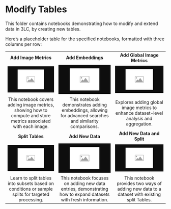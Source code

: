 # Modify Tables

This folder contains notebooks demonstrating how to modify and extend data in 3LC, by creating new tables.

Here’s a placeholder table for the specified notebooks, formatted with three columns per row:

|  |  |  |
|:----------:|:----------:|:----------:|
| **Add Image Metrics** | **Add Embeddings** | **Add Global Image Metrics** |
| [![add-image-metrics](../images/placeholder.png)](add-image-metrics.ipynb) | [![add-embeddings](../images/placeholder.png)](add-embeddings.ipynb) | [![add-classification-metrics](../images/placeholder.png)](add-classification-metrics.ipynb) |
| This notebook covers adding image metrics, showing how to compute and store metrics associated with each image. |  This notebook demonstrates adding embeddings, allowing for advanced searches and similarity comparisons. | Explores adding global image metrics to enhance dataset-level analysis and aggregation. |
| **Split Tables** | **Add New Data** | **Add New Data and Split** |
| [![split-tables](../images/placeholder.png)](split-tables.ipynb) | [![add-new-data](../images/placeholder.png)](add-new-data.ipynb) | [![add-new-data-and-split](../images/placeholder.png)](add-new-data-and-split.ipynb) |
| Learn to split tables into subsets based on conditions or sample splits for targeted processing. | This notebook focuses on adding new data entries, demonstrating how to expand datasets with fresh information. | This notebook provides two ways of adding new data to a dataset with existing split Tables. |
